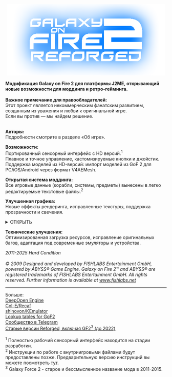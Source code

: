 <p align="center">
  <img src="github/logo.png"/>
</p>

<b>Модификация Galaxy on Fire 2 для платформы J2ME, открывающий новые возможности для моддинга и ретро-гейминга.</b>
<br><br><b>Важное примечание для правообладателей:</b>
<br>Этот проект является некоммерческим фанатским развитием, созданным из уважения и любви к оригинальной игре.
<br>Если вы против — мы найдем решение.

<br><b>Авторы:</b>
<br>Подробности смотрите в разделе «Об игре».

<b>Возможности:</b>
<br>Портированный сенсорный интерфейс с HD версий.<sup>1</sup>
<br>Плавное и точное управление, кастомизируемые кнопки и джойстик.
<br>Поддержка моделей из HD-версий: импорт моделей из GoF 2 для PC/iOS/Android через формат V4AEMesh.

<b>Открытая система моддинга:</b>
<br>Все игровые данные (корабли, системы, предметы) вынесены в легко редактируемые текстовые файлы.<sup>2</sup>

<b>Улучшенная графика:</b>
<br>Новые эффекты рендеринга, исправленные текстуры, поддержка прозрачности и свечения.
<p align="center">
<details>
<summary>ОТКРЫТЬ</summary>

___

  <img src="github/screen1.png"/>
  <img src="github/screen2.png"/>
  <img src="github/screen3.png"/>

___
  </details>
</p>

<b>Технические улучшения:</b>
<br>Оптимизированная загрузка ресурсов, исправление оригинальных багов, адаптация под современные эмуляторы и устройства.

<i>2011-2025 Hard Condition</i>
<br><br><i>© 2009 Designed and developed by FISHLABS Entertainment GmbH, powered by ABYSS® Game
Engine. Galaxy on Fire 2™ and ABYSS® are registered trademarks of FISHLABS
Entertainment GmbH. All rights reserved. Further information is available at www.fishlabs.net</i>

---
Больше:\
[DeepOpen Engine](https://github.com/BaalNetbek/DeepOpen)\
 [Col-E/Recaf](https://github.com/Col-E/Recaf)\
 [shinovon/KEmulator](https://github.com/shinovon/KEmulator)\
 [Lookup tables for GoF2](https://docs.google.com/spreadsheets/u/1/d/e/2PACX-1vRjJFtnrG9-7vdqHtHtPCu0Tg7C-1A89lxo434_7fgEguS9I6O1u3wcRmoWnHEhgUP2Mbd9EMIzAPJA/pubhtml#)\
 [Сообщество в Telegram](https://t.me/HardCondition)\
 [Старые версии Reforged, включая GF2<sup>3</sup> (до 2022)](https://drive.google.com/drive/folders/198TUt7ERvaK7kdShcHvn_otm48rbBnKV?usp=drive_link)
 <br><br><sup>1</sup> Полностью рабочий сенсорный интерфейс находится на стадии разработки.
 <br><sup>2</sup> Инструкции по работе с внутриигровыми файлами будут предоставлены позже. Предварительную версию инструкций вы можете посмотреть [тут](github/Engine_instructions_alpha.pdf).
 <br><sup>3</sup> Galaxy Force 2 - старое и бессмысленное название мода в 2011-2015.
